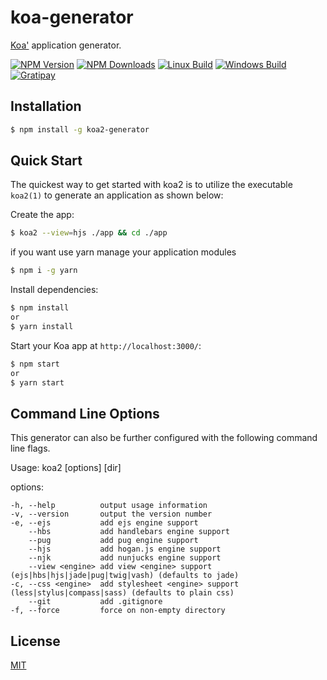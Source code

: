 # koa-generator

[Koa'](https://koajs.com) application generator.

[![NPM Version][npm-image]][npm-url]
[![NPM Downloads][downloads-image]][downloads-url]
[![Linux Build][travis-image]][travis-url]
[![Windows Build][appveyor-image]][appveyor-url]
[![Gratipay][gratipay-image]][gratipay-url]

## Installation

```sh
$ npm install -g koa2-generator
```

## Quick Start

The quickest way to get started with koa2 is to utilize the executable `koa2(1)` to generate an application as shown below:

Create the app:

```bash
$ koa2 --view=hjs ./app && cd ./app
```

if you want use yarn manage your application modules
```bash
$ npm i -g yarn 
```

Install dependencies:

```bash
$ npm install
or
$ yarn install
```

Start your Koa app at `http://localhost:3000/`:

```bash
$ npm start
or 
$ yarn start
```

## Command Line Options

This generator can also be further configured with the following command line flags.

Usage: koa2 [options] [dir]
  
  options:

    -h, --help          output usage information
    -v, --version       output the version number
    -e, --ejs           add ejs engine support
        --hbs           add handlebars engine support
        --pug           add pug engine support
        --hjs           add hogan.js engine support
        --njk           add nunjucks engine support
        --view <engine> add view <engine> support (ejs|hbs|hjs|jade|pug|twig|vash) (defaults to jade)
    -c, --css <engine>  add stylesheet <engine> support (less|stylus|compass|sass) (defaults to plain css)
        --git           add .gitignore
    -f, --force         force on non-empty directory

## License

[MIT](LICENSE)

[npm-image]: https://img.shields.io/npm/v/koa2-generator.svg
[npm-url]: https://npmjs.org/package/koa2-generator
[travis-image]: https://img.shields.io/travis/tomoat/koa2-generator/master.svg?label=linux
[travis-url]: https://travis-ci.org/tomoat/koa2-generator
[appveyor-image]: https://img.shields.io/appveyor/ci/tomoat/koa2-generator/master.svg?label=windows
[appveyor-url]: https://ci.appveyor.com/project/tomoat/koa2-generator
[downloads-image]: https://img.shields.io/npm/dm/koa2-generator.svg
[downloads-url]: https://npmjs.org/package/koa2-generator
[gratipay-image]: https://img.shields.io/gratipay/tomoat.svg
[gratipay-url]: https://gratipay.com/tomoat/